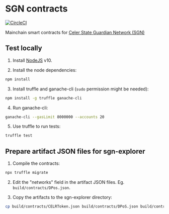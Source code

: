 # SGN contracts

[![CircleCI](https://circleci.com/gh/celer-network/sgn-contract/tree/master.svg?style=svg)](https://circleci.com/gh/celer-network/sgn-contract/tree/master)

Mainchain smart contracts for [Celer State Guardian Network (SGN)](https://www.celer.network/docs/celercore/sgn/architecture.html)

## Test locally

1. Install [NodeJS](https://nodejs.org) v10.

2. Install the node dependencies:

```sh
npm install
```

3. Install truffle and ganache-cli (`sudo` permission might be needed):

```sh
npm install -g truffle ganache-cli
```

4. Run ganache-cli:

```sh
ganache-cli --gasLimit 8000000 --accounts 20
```

5. Use truffle to run tests:

```sh
truffle test
```

## Prepare artifact JSON files for sgn-explorer

1. Compile the contracts:

```sh
npx truffle migrate
```

2. Edit the "networks" field in the artifact JSON files. Eg. `build/contracts/DPos.json`.

3. Copy the artifacts to the sgn-explorer directory:

```sh
cp build/contracts/CELRToken.json build/contracts/DPoS.json build/contracts/SGN.json <path-to-sgn-explorer-repo>/src/contracts
```
